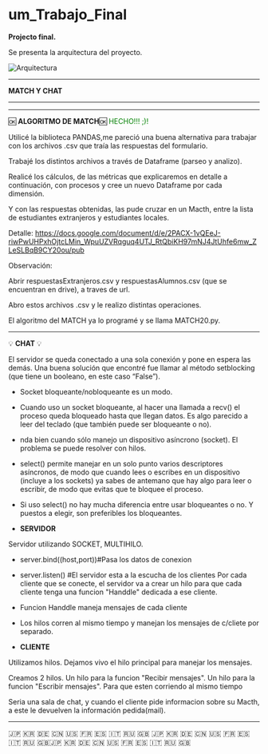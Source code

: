 
# um_Trabajo_Final
**Projecto final.**


Se presenta la arquitectura del proyecto.

![Arquitectura](https://user-images.githubusercontent.com/10929077/119674081-49b1a600-be12-11eb-96de-b48099acea65.png)

******
**MATCH Y CHAT**
******



*************************

🆗 **ALGORITMO DE MATCH**🆗 <span style="color: green"> HECHO!!! ;)!</span>

Utilicé la biblioteca PANDAS,me pareció una buena alternativa para trabajar con los archivos .csv que traía las respuestas del formulario. 

Trabajé los distintos archivos a través de Dataframe (parseo y analizo).

Realicé los cálculos, de las métricas que explicaremos en detalle a continuación, con procesos y cree un nuevo Dataframe por cada dimensión. 

Y con las respuestas obtenidas, las pude cruzar en un Macth, entre la lista de estudiantes extranjeros y estudiantes locales.

Detalle:
https://docs.google.com/document/d/e/2PACX-1vQEeJ-riwPwUHPxhOjtcLMin_WpuUZVRqguq4UTJ_RtQbiKH97mNJ4JtUhfe6mw_ZLeSLBqB9CY20ou/pub

Observación:

Abrir respuestasExtranjeros.csv y respuestasAlumnos.csv (que se encuentran en drive), a traves de url.

Abro estos archivos .csv y le realizo distintas operaciones. 

El algoritmo del MATCH ya lo programé y se llama MATCH20.py.

*************************

💡 **CHAT** 💡 <span style="color: yellow"> </span>

El servidor se queda conectado a una sola conexión y pone en espera las demás. 
Una buena solución que encontré fue llamar al método setblocking (que tiene un booleano, en este caso “False”).

* Socket bloqueante/nobloqueante es un modo. 
* Cuando uso un socket bloqueante, al hacer una llamada a recv() el proceso queda bloqueado hasta que llegan datos. Es algo parecido a leer del teclado (que también puede ser bloqueante o no).
* nda bien cuando sólo manejo un dispositivo asíncrono (socket). El problema se puede resolver con hilos.
* select() permite manejar en un solo punto varios descriptores asíncronos, de modo que cuando lees o escribes en un dispositivo (incluye a los sockets) ya sabes de antemano que hay algo para leer o escribir, de modo que evitas que te bloquee el proceso.
* Si uso select() no hay mucha diferencia entre usar bloqueantes o no. Y puestos a elegir, son preferibles los bloqueantes.

* **SERVIDOR**

Servidor utilizando SOCKET, MULTIHILO.

* server.bind((host,port))#Pasa los datos de conexion
* server.listen() #El servidor esta a la escucha de los clientes
Por cada cliente que se conecte, el servidor va a crear un hilo para que cada cliente tenga una funcion "Handdle" dedicada a ese cliente.
* Funcion Handdle maneja mensajes de cada cliente
* Los hilos corren al mismo tiempo y manejan los mensajes de c/cliete por separado.

* **CLIENTE**

Utilizamos hilos. Dejamos vivo el hilo principal para manejar los mensajes.

Creamos 2 hilos.
Un hilo para la funcion "Recibir mensajes".
Un hilo para la funcion "Escribir mensajes".
Para que esten corriendo al mismo tiempo

Seria una sala de chat, y cuando el cliente pide informacion sobre su Macth, a este le devuelven la información pedida(mail).

**************************************************************

🇯🇵 🇰🇷 🇩🇪 🇨🇳 🇺🇸 🇫🇷 🇪🇸 🇮🇹 🇷🇺 🇬🇧 🇯🇵 🇰🇷 🇩🇪 🇨🇳 🇺🇸 🇫🇷 🇪🇸 🇮🇹 🇷🇺 🇬🇧🇯🇵 🇰🇷 🇩🇪 🇨🇳 🇺🇸 🇫🇷 🇪🇸 🇮🇹 🇷🇺 🇬🇧
